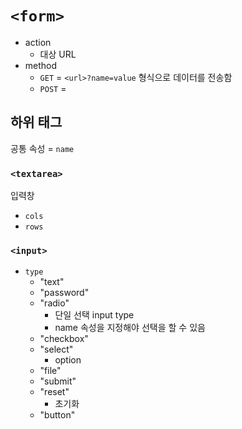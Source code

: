 # `<form>`
- action
    - 대상 URL
- method
    - `GET` = `<url>?name=value` 형식으로 데이터를 전송함
    - `POST` = 
## 하위 태그
공통 속성 = `name`
### `<textarea>`
입력창
- `cols`
- `rows`
### `<input>`
- `type`
    - "text"
    - "password"
    - "radio"
        - 단일 선택 input type
        - name 속성을 지정해야 선택을 할 수 있음
    - "checkbox"
    - "select"
        - option
    - "file"
    - "submit"
    - "reset"
        - 초기화 
    - "button"